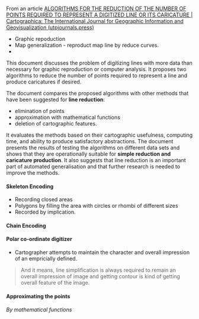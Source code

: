 From an article [ALGORITHMS FOR THE REDUCTION OF THE NUMBER OF POINTS REQUIRED TO REPRESENT A DIGITIZED LINE OR ITS CARICATURE | Cartographica: The International Journal for Geographic Information and Geovisualization (utpjournals.press)](https://utpjournals.press/doi/epdf/10.3138/FM57-6770-U75U-7727?role=tab)


- Graphic repoduction
- Map generalization - reproduct map line by reduce curves.
- 
This document discusses the problem of digitizing lines with more data than necessary for graphic reproduction or computer analysis. It proposes two algorithms to reduce the number of points required to represent a line and produce caricatures if desired.

The document compares the proposed algorithms with other methods that have been suggested for **line reduction**:
- elimination of points
- approximation with mathematical functions
- deletion of cartographic features. 

It evaluates the methods based on their cartographic usefulness, computing time, and ability to produce satisfactory abstractions. 
The document presents the results of testing the algorithms on different data sets and shows that they are operationally suitable for **simple reduction and caricature production**. It also suggests that line reduction is an important part of automated generalisation and that further research is needed to improve the methods.

#### Skeleton Encoding
- Recording closed areas
- Polygons by filling the area with circles or rhombi of different sizes
- Recorded by implication.
#### Chain Encoding

#### Polar co-ordinate digitizer

- Cartographer attempts to maintain the character and overall impression of an empricially defined.
>And it means, line simplification is always required to remain an overall impression of image and getting contour is kind of getting overall feature of the image.

#### Approximating the points
###### By mathematical functions




    



